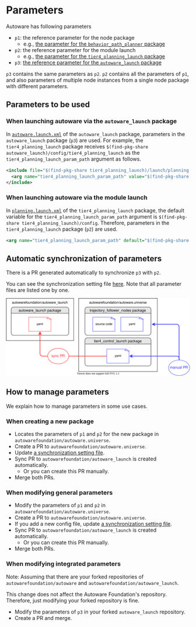 # Parameters

Autoware has following parameters

- `p1`: the reference parameter for the node package
  - e.g., [the parameter for the `behavior_path_planner` package](https://github.com/autowarefoundation/autoware.universe/tree/main/planning/behavior_path_planner/config)
- `p2`: the reference parameter for the module launch
  - e.g., [the parameter for the `tier4_planning_launch` package](https://github.com/autowarefoundation/autoware.universe/tree/main/launch/tier4_planning_launch/config/)
- `p3`: [the reference parameter for the `autoware_launch` package](https://github.com/autowarefoundation/autoware_launch/tree/main/autoware_launch/config)

`p3` contains the same parameters as `p2`.
`p2` contains all the parameters of `p1`, and also parameters of multiple node instances from a single node package with different parameters.

## Parameters to be used

### When launching autoware via the `autoware_launch` package

In [`autoware.launch.xml`](https://github.com/autowarefoundation/autoware_launch/blob/main/autoware_launch/launch/autoware.launch.xml) of the `autoware_launch` package, parameters in the `autoware_launch` package (`p3`) are used.
For example, the `tier4_planning_launch` package receives `$(find-pkg-share autoware_launch)/config/tier4_planning_launch` as the `tier4_planning_launch_param_path` argument as follows.

```xml
<include file="$(find-pkg-share tier4_planning_launch)/launch/planning.launch.xml">
  <arg name="tier4_planning_launch_param_path" value="$(find-pkg-share autoware_launch)/config/tier4_planning_launch"/>
</include>
```

### When launching autoware via the module launch

In [`planning.launch.xml`](https://github.com/autowarefoundation/autoware.universe/blob/main/launch/tier4_planning_launch/launch/planning.launch.xml) of the `tier4_planning_launch` package, the default variable for the `tier4_planning_launch_param_path` argument is `$(find-pkg-share tier4_planning_launch)/config`.
Therefore, parameters in the `tier4_planning_launch` package (`p2`) are used.

```xml
<arg name="tier4_planning_launch_param_path" default="$(find-pkg-share tier4_planning_launch)/config" description="tier4_planning_launch parameter path"/>
```

## Automatic synchronization of parameters

There is a PR generated automatically to synchronize `p3` with `p2`.

You can see the synchronization setting file [here](https://github.com/autowarefoundation/autoware_launch/blob/main/.github/sync-param-files.yaml).
Note that all parameter files are listed one by one.

![parameter-architecture](images/parameter-architecture.svg)

## How to manage parameters

We explain how to manage parameters in some use cases.

### When creating a new package

- Locates the parameters of `p1` and `p2` for the new package in `autowarefoundation/autoware.universe`.
- Create a PR to `autowarefoundation/autoware.universe`.
- Update [a synchronization setting file](https://github.com/autowarefoundation/autoware_launch/blob/main/.github/sync-param-files.yaml).
- Sync PR to `autowarefoundation/autoware_launch` is created automatically.
  - Or you can create this PR manually.
- Merge both PRs.

### When modifying general parameters

- Modify the parameters of `p1` and `p2` in `autowarefoundation/autoware.universe`.
- Create a PR to `autowarefoundation/autoware.universe`.
- If you add a new config file, update [a synchronization setting file](https://github.com/autowarefoundation/autoware_launch/blob/main/.github/sync-param-files.yaml).
- Sync PR to `autowarefoundation/autoware_launch` is created automatically.
  - Or you can create this PR manually.
- Merge both PRs.

### When modifying integrated parameters

Note: Assuming that there are your forked repositories of `autowarefoundation/autoware` and `autowarefoundation/autoware_launch`.

This change does not affect the Autoware Foundation's repository.
Therefore, just modifying your forked repository is fine.

- Modify the parameters of `p3` in your forked `autoware_launch` repository.
- Create a PR and merge.
